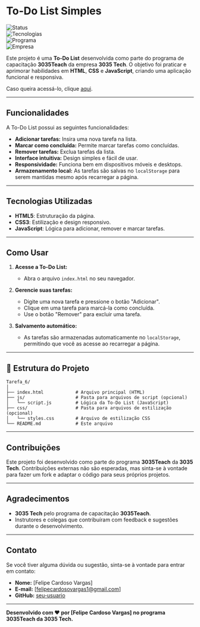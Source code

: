# To-Do List Simples

![Status](https://img.shields.io/badge/Status-Concluído-green)  
![Tecnologias](https://img.shields.io/badge/Tecnologias-HTML%2C%20CSS%2C%20JavaScript-blue)  
![Programa](https://img.shields.io/badge/Programa-3035Teach-ff69b4)  
![Empresa](https://img.shields.io/badge/Empresa-3035%20Tech-orange)

Este projeto é uma **To-Do List** desenvolvida como parte do programa de capacitação **3035Teach** da empresa **3035 Tech**. O objetivo foi praticar e aprimorar habilidades em **HTML**, **CSS** e **JavaScript**, criando uma aplicação funcional e responsiva.

Caso queira acessá-lo, clique [aqui](https://felipecardosovargas.github.io/Tarefa_6/).

---

## Funcionalidades

A To-Do List possui as seguintes funcionalidades:

- **Adicionar tarefas:** Insira uma nova tarefa na lista.
- **Marcar como concluída:** Permite marcar tarefas como concluídas.
- **Remover tarefas:** Exclua tarefas da lista.
- **Interface intuitiva:** Design simples e fácil de usar.
- **Responsividade:** Funciona bem em dispositivos móveis e desktops.
- **Armazenamento local:** As tarefas são salvas no `localStorage` para serem mantidas mesmo após recarregar a página.

---

## Tecnologias Utilizadas

- **HTML5**: Estruturação da página.
- **CSS3**: Estilização e design responsivo.
- **JavaScript**: Lógica para adicionar, remover e marcar tarefas.

---

## Como Usar

1. **Acesse a To-Do List:**
   - Abra o arquivo `index.html` no seu navegador.

2. **Gerencie suas tarefas:**
   - Digite uma nova tarefa e pressione o botão "Adicionar".
   - Clique em uma tarefa para marcá-la como concluída.
   - Use o botão "Remover" para excluir uma tarefa.

3. **Salvamento automático:**
   - As tarefas são armazenadas automaticamente no `localStorage`, permitindo que você as acesse ao recarregar a página.

---

## 📁 Estrutura do Projeto

```
Tarefa_6/
│
├── index.html            # Arquivo principal (HTML)
├── js/                   # Pasta para arquivos de script (opcional)
│   └── script.js         # Lógica da To-Do List (JavaScript)
├── css/                  # Pasta para arquivos de estilização (opcional)
│   └── styles.css        # Arquivo de estilização CSS
└── README.md             # Este arquivo
```

---

## Contribuições

Este projeto foi desenvolvido como parte do programa **3035Teach** da **3035 Tech**. Contribuições externas não são esperadas, mas sinta-se à vontade para fazer um fork e adaptar o código para seus próprios projetos.

---

## Agradecimentos

- **3035 Tech** pelo programa de capacitação **3035Teach**.
- Instrutores e colegas que contribuíram com feedback e sugestões durante o desenvolvimento.

---

## Contato

Se você tiver alguma dúvida ou sugestão, sinta-se à vontade para entrar em contato:

- **Nome:** [Felipe Cardoso Vargas]  
- **E-mail:** [felipecardosovargas1@gmail.com]  
- **GitHub:** [seu-usuario](https://github.com/Felipecardosovargas/)  

---

**Desenvolvido com ❤️ por [Felipe Cardoso Vargas] no programa 3035Teach da 3035 Tech.**

